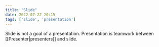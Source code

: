 ```yaml
---
title: "Slide"
date: 2022-07-22 20:15 
tags: ['slide', 'presentation']
---
```


Slide is not a goal of a presentation. Presentation is teamwork between [[Presenter|presenters]] and slide.